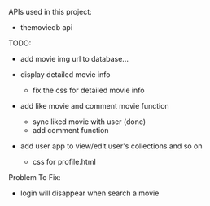 APIs used in this project:

   - themoviedb api

TODO:

  - add movie img url to database...

  - display detailed movie info
    - fix the css for detailed movie info

  - add like movie and comment movie function
    - sync liked movie with user (done)
    - add comment function

  - add user app to view/edit user's collections and so on
    - css for profile.html
  

Problem To Fix:

  - login will disappear when search a movie